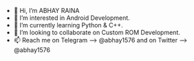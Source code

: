 - 👋 Hi, I’m ABHAY RAINA
- 👀 I’m interested in Android Development.
- 🌱 I’m currently learning Python & C++.
- 💞️ I’m looking to collaborate on Custom ROM Development.
- 📫 Reach me on Telegram --> @abhay1576 and on Twitter --> @abhay1576

<!---
Abhay1576/Abhay1576 is a ✨ special ✨ repository because its `README.md` (this file) appears on your GitHub profile.
You can click the Preview link to take a look at your changes.
--->
